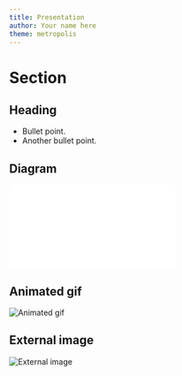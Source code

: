 ```yaml
---
title: Presentation
author: Your name here
theme: metropolis
---
```


# Section

## Heading

- Bullet point.
- Another bullet point.

## Diagram

![Diagram](diagram.pdf)

## Animated gif

![Animated gif](prompt.gif)

## External image

![External image](https://git.shore.co.il/nimrod/rcfiles/-/raw/master/.face)

